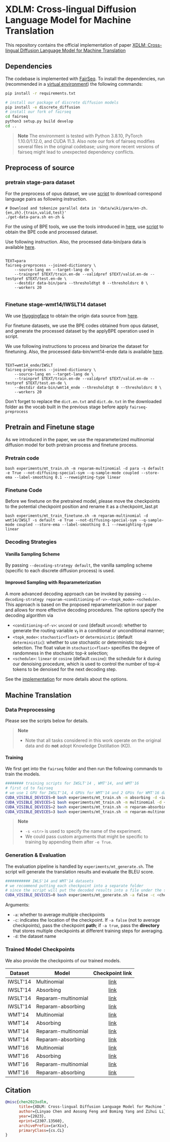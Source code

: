 # XDLM: Cross-lingual Diffusion Language Model for Machine Translation

This repository contains the official implementation of paper [XDLM: Cross-lingual Diffusion Language Model for Machine Translation](https://arxiv.org/abs/2307.13560)

## Dependencies

The codebase is implemented with [FairSeq](https://github.com/facebookresearch/fairseq). To install the dependencies, run (recommended in a [virtual environment](https://docs.python.org/3/library/venv.html)) the following commands:

```bash
pip install -r requirements.txt

# install our package of discrete diffusion models
pip install -e discrete_diffusion
# install our fork of fairseq
cd fairseq
python3 setup.py build develop
cd ..
```

> **Note**
> The environment is tested with Python 3.8.10, PyTorch 1.10.0/1.12.0, and CUDA 11.3.
> Also note our fork of fairseq modifies several files in the original codebase; using more recent versions of fairseq might lead to unexpected dependency conflicts.

## Preprocess of source

### pretrain stage-para dataset

For the preprocess of opus dataset, we use [script](xdiff/data_process/get-para-data.sh) to download correspond language pairs as following instruction.

```
# Download and tokenize parallel data in 'data/wiki/para/en-zh.{en,zh}.{train,valid,test}'
./get-data-para.sh en-zh &
```

For the using of BPE tools, we use the tools introduced in [here](https://github.com/facebookresearch/XLM/tree/main/tools), use [script](xdiff/data_process/preprocess-para.sh) to obtain the BPE code and processed dataset.

Use following instruction. Also, the processed data-bin/para data is available [here](https://drive.google.com/file/d/154WQ6LS_qlbPCUenJR0PBitz6wepIKSR/view?usp=sharing).

```

TEXT=para
fairseq-preprocess --joined-dictionary \
    --source-lang en --target-lang de \
    --trainpref $TEXT/train.en-de --validpref $TEXT/valid.en-de --testpref $TEXT/test.en-de \
    --destdir data-bin/para --thresholdtgt 0 --thresholdsrc 0 \
    --workers 20


```

### Finetune stage-wmt14/IWSLT14 dataset

We use [Huggingface](https://huggingface.co/) to obtain the origin data source from [here](https://huggingface.co/datasets/wmt14).

For finetune datasets, we use the BPE codes obtained from opus dataset, and generate the processed dataset by the applyBPE operation used in script.

We use following instructions to process and binarize the dataset for finetuning. Also, the processed data-bin/wmt14-ende data is available [here](https://drive.google.com/file/d/1TxAL9KOdR1LHtUmQHPq6fG_xUt3oMl6x/view?usp=sharing).

```

TEXT=wmt14_ende/IWSLT
fairseq-preprocess --joined-dictionary \
    --source-lang en --target-lang de \
    --trainpref $TEXT/train.en-de --validpref $TEXT/valid.en-de --testpref $TEXT/test.en-de \
    --destdir data-bin/wmt14_ende --thresholdtgt 0 --thresholdsrc 0 \
    --workers 20

```

Don't forget to replace the `dict.en.txt` and `dict.de.txt` in the downloaded folder as the vocab built in the previous stage before apply `fairseq-preprocess`

## Pretrain and Finetune stage

As we introduced in the paper, we use the reparameterized multinomial diffusion model for both pretrain process and finetune process.

### Pretrain code

```
bash experiments/mt_train.sh -m reparam-multinomial -d para -s default -e True --not-diffusing-special-sym --q-sample-mode coupled --store-ema --label-smoothing 0.1 --reweighting-type linear
```

### Finetune Code

Before we finetune on the pretrained model, please move the checkpoints to the potential checkpoint position and rename it as a checkpoint_last.pt

```
bash experiments/mt_train_finetune.sh -m reparam-multinomial -d wmt14/IWSLT -s default -e True --not-diffusing-special-sym --q-sample-mode coupled --store-ema --label-smoothing 0.1 --reweighting-type linear
```

### Decoding Strategies

#### Vanilla Sampling Scheme

By passing `--decoding-strategy default`, the vanilla sampling scheme (specific to each discrete diffusion process) is used.

#### Improved Sampling with Reparameterization

A more advanced decoding approach can be invoked by passing `--decoding-strategy reparam-<conditioning-of-v>-<topk_mode>-<schedule>`. This approach is based on the proposed reparameterization in our paper and allows for more effective decoding procedures. The options specify the decoding algorithm via

- `<conditioning-of-v>`: `uncond` or `cond` (default `uncond`): whether to generate the routing variable $v_t$ in a conditional or unconditional manner;
- `<topk_mode>`: `stochastic<float>` or `deterministic` (default `deterministic`): whether to use stochastic or deterministic top-$k$ selection. The float value in `stochastic<float>` specifies the degree of randomness in the stochastic top-$k$ selection;
- `<schedule>`: `linear` or `cosine` (default `cosine`): the schedule for $k$ during our denoising procedure, which is used to control the number of top-$k$ tokens to be denoised for the next decoding step.

See the [implementation](./discrete_diffusion/discrete_diffusions/discrete_diffusion_base.py#L130) for more details about the options.

## Machine Translation

### Data Preprocessing

Please see the scripts below for details.

> **Note**
>
> - Note that all tasks considered in this work operate on the original data and do **not** adopt Knowledge Distillation (KD).

#### Training

We first get into the `fairseq` folder and then run the following commands to train the models.

```bash
######## training scripts for IWSLT'14 , WMT'14, and WMT'16 
# first cd to fairseq
# we use 1 GPU for IWSLT'14, 4 GPUs for WMT'14 and 2 GPUs for WMT'16 datasets respectively.
CUDA_VISIBLE_DEVICES=0 bash experiments/mt_train.sh -m absorbing -d <iwslt/wmt14/wmt16> -s default -e True --store-ema --label-smoothing 0.1
CUDA_VISIBLE_DEVICES=1 bash experiments/mt_train.sh -m multinomial -d <iwslt/wmt14/wmt16> -s default -e True --not-diffusing-special-sym --store-ema --label-smoothing 0.0
CUDA_VISIBLE_DEVICES=2 bash experiments/mt_train.sh -m reparam-absorbing -d <iwslt/wmt14/wmt16> -s default -e True --q-sample-mode coupled  --store-ema --label-smoothing 0.1 --reweighting-type linear
CUDA_VISIBLE_DEVICES=3 bash experiments/mt_train.sh -m reparam-multinomial -d <iwslt/wmt14/wmt16> -s default -e True --not-diffusing-special-sym --q-sample-mode coupled --store-ema --label-smoothing 0.1 --reweighting-type linear
```

> **Note**
>
> - `-s <str>` is used to specify the name of the experiment.
> - We could pass custom arguments that might be specific to training by appending them after `-e True`.

### Generation & Evaluation

The evaluation pipeline is handled by `experiments/mt_generate.sh`. The script will generate the translation results and evaluate the BLEU score.

```bash
########### IWLS'14 and WMT'14 datasets
# we recommend putting each checkpoint into a separate folder
# since the script will put the decoded results into a file under the same folder of each checkpoint.
CUDA_VISIBLE_DEVICES=0 bash experiments/mt_generate.sh -a false -c <checkpoint_path> -d <iwslt/wmt14> 
```

Arguments:

- `-a`: whether to average multiple checkpoints
- `-c`: indicates the location of the checkpoint.
  If `-a false` (not to average checkpoints), pass the checkpoint **path**;
  if `-a true`, pass the **directory** that stores multiple checkpoints at different training steps for averaging.
- `-d`: the dataset name

### Trained Model Checkpoints

We also provide the checkpoints of our trained models.

| Dataset  | Model               |                                                              Checkpoint link                                                              |
| -------- | ------------------- | :----------------------------------------------------------------------------------------------------------------------------------------: |
| IWSLT'14 | Multinomial         | [link](https://connecthkuhk-my.sharepoint.com/:f:/g/personal/linzheng_connect_hku_hk/EpAzao9L5XBMsef5LNZ1iXkB36Mp9V2gQGOwbopgPaOTVA?e=OraA81) |
| IWSLT'14 | Absorbing           | [link](https://connecthkuhk-my.sharepoint.com/:f:/g/personal/linzheng_connect_hku_hk/Eg1tqijPqkpNvc0Lai-BDE0Btc8L4UIJ-7oedCp4MXDPKw?e=liuASC) |
| IWSLT'14 | Reparam-multinomial | [link](https://connecthkuhk-my.sharepoint.com/:f:/g/personal/linzheng_connect_hku_hk/EmCnWDgoj8JKmji1QE8UlkMB-3ow1aI8Bdo78-C7LqU_hA?e=DNahYn) |
| IWSLT'14 | Reparam-absorbing   | [link](https://connecthkuhk-my.sharepoint.com/:f:/g/personal/linzheng_connect_hku_hk/EmvmYZemCIRMsKQF-GNitzQB1lRUYj5MSow9jyxHZ4BCUg?e=nS81rB) |
| WMT'14   | Multinomial         | [link](https://connecthkuhk-my.sharepoint.com/:f:/g/personal/linzheng_connect_hku_hk/Ehgx0Ur0fbdJgY0zreg4KbABrN21txHM-sisbR9xZ6unDQ?e=T1vnJL) |
| WMT'14   | Absorbing           | [link](https://connecthkuhk-my.sharepoint.com/:f:/g/personal/linzheng_connect_hku_hk/EtO0Hft6GmhKogahr4V1hnQB4Odt5MUcjSUXawg_lH_0wg?e=Ikzs3R) |
| WMT'14   | Reparam-multinomial | [link](https://connecthkuhk-my.sharepoint.com/:f:/g/personal/linzheng_connect_hku_hk/EtfgIjc9g2tEh3F9IpcvFoUBmIkcihy_tpVezr845fEDtQ?e=uTYJYF) |
| WMT'14   | Reparam-absorbing   | [link](https://connecthkuhk-my.sharepoint.com/:f:/g/personal/linzheng_connect_hku_hk/EniOmBTtL2dDtk1GNBw-kg4BsJ3SWTGmGASNdjRjSCP27w?e=Ona4qx) |
| WMT'16   | Multinomial         | [link](https://connecthkuhk-my.sharepoint.com/:f:/g/personal/linzheng_connect_hku_hk/EiBNFip8De5Nk-kimmyQ3UYBftUH3Cz74RsiA9IfoIryBQ?e=tzswtp) |
| WMT'16   | Absorbing           | [link](https://connecthkuhk-my.sharepoint.com/:f:/g/personal/linzheng_connect_hku_hk/EiFkp1Ros4VCsl4w-Feez7oB_h2zLEV61dHwsaFGxk7ioQ?e=96xT6h) |
| WMT'16   | Reparam-multinomial | [link](https://connecthkuhk-my.sharepoint.com/:f:/g/personal/linzheng_connect_hku_hk/Em4byDij7zJIl1SY6nIcVeABbAEQZvsb1O8LdlS4i6t92A?e=0QQZaA) |
| WMT'16   | Reparam-absorbing   | [link](https://connecthkuhk-my.sharepoint.com/:f:/g/personal/linzheng_connect_hku_hk/Ep5D3LYr7FJLiWOrPbm3T3YBWtloPcdlNOmh5k9nM6CuzA?e=7pC43S) |

## Citation

```bibtex
@misc{chen2023xdlm,
      title={XDLM: Cross-lingual Diffusion Language Model for Machine Translation}, 
      author={Linyao Chen and Aosong Feng and Boming Yang and Zihui Li},
      year={2023},
      eprint={2307.13560},
      archivePrefix={arXiv},
      primaryClass={cs.CL}
}
```
